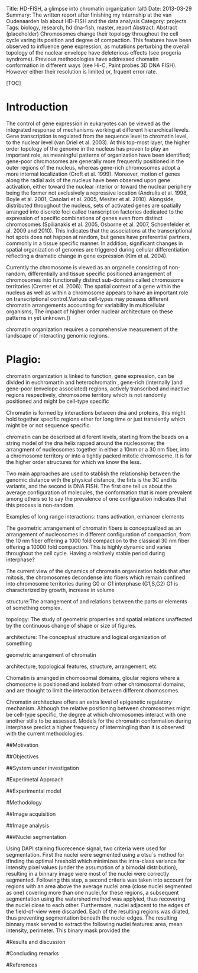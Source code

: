Title: HD-FISH, a glimpse into chromatin organization (alt)
Date: 2013-03-29
Summary: The written report after finishing my internship at the van Oudenaarden lab about HD-FISH and the data analysis
Category: projects
Tags: biology, research, hd dna-fish, master, report
Abstract: Abstract (placeholder) Chromosomes change their  topology throughout the cell cycle varing its position and degree of compaction. This features have been observed to influence gene expression, as mutations perturbing the overall topology of the nuclear envelope have deleterious effects (see progeria syndrome). Previous methodologies have addressed chomatin conformation in different ways (see Hi-C, Paint probes 3D DNA FISH). However either their resolution is limited or, frquent error rate.

[TOC]

# Introduction 

The control of gene expression in eukaryotes can be viewed as the integrated response of mechanisms working at different hierarchical levels. Gene transcription is regulated from the sequence level to chromatin level, to the nuclear level (van Driel et al. 2003). At this top-most layer, the higher order topology of the genome in the nucleus has proven to play an important role, as meaningful patterns of organization have been identified; gene-poor chromosomes are generally more frequently positioned in the outer regions of the nucleus, whereas gene-rich chromosomes adopt a more internal localization (Croft et al. 1999). Moreover, motion of genes along the radial axis of the nucleus have been observed upon gene activation, either toward the nuclear interior or toward the nuclear periphery being the former not exclusively a repressive location (Andrulis et al. 1998, Boyle et al. 2001, Casolari et al. 2005, Mesiter et al. 2010). Alongside, distributed throughout the nucleus, sets of activated genes are spatially arranged into discrete foci called transcription factories dedicated to the expression of specific combinations of genes even from distinct chromosomes (Spilianakis et al. 2005, Osborne et al. 2007, Schoenfelder et al. 2009 and 2010). This indicates that the associations at the transcriptional hot spots does not happen at random, but genes have preferential partners, commonly in a tissue specific manner. In addition, significant changes in spatial organization of genomes are triggered during cellular differentiation reflecting a dramatic change in gene expression (Kim et al. 2004).

Currently the chromosome is viewed as an organelle consisting of non-random, differentially and tissue specific positioned arrangement of chromosomes into functionally distinct sub-domains called chromosome territories (Cremer et al. 2006). The spatial context of a gene within the nucleus as well as within a chromosome appears to have an important role on transcriptional control.Various cell-types may possess different chromatin arrangements accounting for variability in multicellular organisms, The impact of higher order nuclear architecture on these patterns in yet unknown.()

chromatin organization requires a comprehensive measurement of the landscape of interacting genomic regions.

# Plagio:

chromatin organization is linked to function, gene expression, can be divided in euchromartin and heterochromatin , gene-rich (internally )and gene-poor (envelope associated) regions, actively transcribed and inactive regions respectively, chromosome territory which is not randomly positioned and might be cell-type specific

Chromatin is formed by interactions between dna and proteins, this might hold together specific regions ether for long time or just transiently which might be or not sequence specific.

chromatin can be described at diferent levels, starting from the beads on a string model of the dna helix rapped around the nucleosome; the arrangment of nucleosomes together in either a 10nm or a 30 nm fiber, into a chromosome territory or into a tightly packed mitotic chromosome. It is for the higher order structures for which we know the less.

Two main approaches are used to stablish the relationship between the genomic distance with the physical distance, the firts is the 3C and its variants, and the second is DNA FISH. The first one tell us about the average configuration of molecules, the conformation that is more prevalent among others so to say the prevalence of one configuration indicates that this process is non-random

Examples of long range interactions: trans activation, enhancer elements

The geometric arrangement of chromatin fibers is conceptualized as an arrangement of nucleosomes in different configuration of compaction, from the 10 nm fiber offering a 1000 fold compaction to the classical 30 nm fiber offering a 10000 fold compaction. This is highly dynamic and varies throughout the cell cycle. Having a relatively stable period during interphase?

The current view of the dynamics of chromatin organization holds that after mitosis, the chromosomes decondense into fibers which remain confined into chromosome territories during G0 or G1 interphase (G1,S,G2) G1 is characterized by growth, increase in volume

structure:The arrangement of and relations between the parts or elements of something complex.

topology: The study of geometric properties and spatial relations unaffected by the continuous change of shape or size of figures.

architecture: The conceptual structure and logical organization of something

geometric arrangement of chromatin

architecture, topological features, structure, arrangement, etc

Chomatin is arranged in chomosomal domains, gloular regions where a chomosome is positioned and isolated from other chromosomal domains, and are thought to limit the interaction between different chomosomes.

Chromatin architecture offers an extra level of epigenetic regulatory mechanism.
Although the relative positioning between chromosomes might be cell-type specific, the degree at which chromosomes interact with one another stills to be assessed. Models for the chromatin conformation during interphase predict a higher frequency of intermingling than it is observed with the current methodologies. 

##Motivation

##Objectives

##System under investigation

#Experimetal Approach

##Experimental model 

#Methodology

##Image acquisition

##Image analysis

###Nuclei segmentation

Using DAPI staining fluorecence signal, two criteria were used for segmentation. First the nuclei were segmented using a otsu´s method for tfinding the optimal hreshold which minimizes the intra-class variance for intensity pixel values (under the assumption of a bimodal distribution), resulting in a binnary image were most of the nuclei were correctly segmented. Following this step, a second  criteria was taken into account for regions with an area above the average nuclei area (close nuclei segmented as one) covering more than one nuclei,for these regions, a subsequent segmentation using the watershed method was applyied, thus recovering the nuclei close to each other. Furthermore, nuclei adjacent to the edges of the field-of-view were discarded. Each of the resulting regions was dilated, thus preventing segmentation beneath the nuclei edges. The resulting binnary mask served to extract the following nuclei features: area, mean intensity, perimeter. This binary mask provided the 

#Results and discussion

#Concluding remarks

#References


